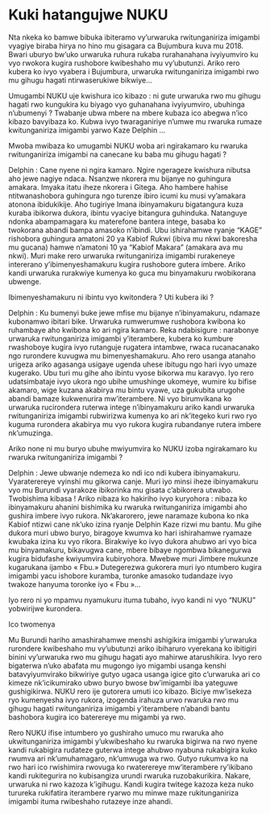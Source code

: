# Kuki hatangujwe NUKU

Nta nkeka ko bamwe bibuka ibiteramo vy’urwaruka rwitunganiriza imigambi vyagiye biraba hirya no hino mu gisagara ca Bujumbura kuva mu 2018. Bwari uburyo bw’uko urwaruka ruhura rukaba rurahanahana ivyiyumviro ku vyo rwokora kugira rushobore kwibeshaho mu vy’ubutunzi. Ariko rero kubera ko ivyo vyabera i Bujumbura, urwaruka rwitunganiriza imigambi rwo mu gihugu hagati ntirwaserukiwe bikwiye…

Umugambi NUKU uje kwishura ico kibazo : ni gute urwaruka rwo mu gihugu hagati rwo kungukira ku biyago vyo guhanahana ivyiyumviro, ubuhinga n’ubumenyi ? Twabanje ubwa mbere na mbere kubaza ico abegwa n’ico kibazo bavyibaza ko. Kubwa ivyo twaraganiriye n’umwe mu rwaruka rumaze kwitunganiriza imigambi yarwo Kaze Delphin …

Mwoba mwibaza ko umugambi NUKU woba ari ngirakamaro ku rwaruka rwitunganiriza imigambi na canecane ku baba mu gihugu hagati ?

Delphin : Cane nyene ni ngira kamaro. Ngire ngerageze kwishura nibutsa aho jewe nagiye ndaca. Nsanzwe nkorera mu bijanye no guhingura amakara. Imyaka itatu iheze nkorera i Gitega. Aho hambere hahise ntitwanashobora guhingura ngo turenze ibiro icumi ku musi vy’amakara atonona ibidukikije. Aho tugiriye Imana ibinyamakuru bigatangura kuza kuraba ibikorwa dukora, ibintu vyaciye bitangura guhinduka. Natanguye ndonka abampamagara ku materefone bantera intege, basaba ko twokorana abandi bampa amasoko n’ibindi. Ubu ishirahamwe ryanje “KAGE” rishobora guhingura amatoni 20 ya Kabiof Rukwi (ibiva mu nkwi bakoresha mu gucana) hamwe n’amatoni 10 ya “Kabiof Makara” (amakara ava mu nkwi). Muri make rero urwaruka rwitunganiriza imigambi rurakeneye intererano y’ibimenyeshamakuru kugira rushobore gutera imbere. Ariko kandi urwaruka rurakwiye kumenya ko guca mu binyamakuru rwobikorana ubwenge.

Ibimenyeshamakuru ni ibintu vyo kwitondera ? Uti kubera iki ?

Delphin : Ku bumenyi buke jewe mfise mu bijanye n’ibinyamakuru, ndamaze kubonamwo ibitari bike. Urwaruka rumwerumwe rushobora kwibona ko ruhambaye aho kwibona ko ari ngira kamaro. Reka ndabisigure : narabonye urwaruka rwitunganiriza imigambi y’iterambere, kubera ko kumbure rwashoboye kugira ivyo rutanguje rugatera intambwe, rwaca rucanacanako ngo rurondere kuvugwa mu bimenyeshamakuru. Aho rero usanga atanaho urigeza ariko agasanga usigaye ugenda uhese ibitugu ngo hari ivyo umaze kugerako. Ubu turi mu gihe aho ibintu vyose bikorwa mu karavyo. Iyo rero udatsimbataje ivyo ukora ngo ubihe umushinge ukomeye, wumire ku bifise akamaro, wige kuzana akabirya mu bintu vyawe, uza gukubita urugohe abandi bamaze kukwenurira mw’iterambere. Ni vyo birumvikana ko urwaruka rucirondera ruterwa intege n’ibinyamakuru ariko kandi urwaruka rwitunganiriza imigambi rubwirizwa kumenya ko ari nk’itegeko kuri rwo ryo kuguma rurondera akabirya mu vyo rukora kugira rubandanye rutera imbere nk’umuzinga.

Ariko none ni mu buryo ubuhe mwiyumvira ko NUKU izoba ngirakamaro ku rwaruka rwitunganiriza imigambi ?

Delphin : Jewe ubwanje ndemeza ko ndi ico ndi kubera ibinyamakuru. Vyaraterereye vyinshi mu gikorwa canje. Muri iyo minsi iheze ibinyamakuru vyo mu Burundi vyarakoze ibikorinka mu gisata c’abikorera utwabo. Twobishima kibasa ! Ariko nibaza ko hakiriho ivyo kuryohora : nibaza ko ibinyamakuru ahanini bishimika ku rwaruka rwitunganiriza imigambi aho gushira imbere ivyo rukora. Nk’akarorero, jewe naramaze kubona ko nka Kabiof ntizwi cane nk’uko izina ryanje Delphin Kaze rizwi mu bantu. Mu gihe dukora muri ubwo buryo, biragoye kwumva ko hari ishirahamwe ryamaze kwubaka izina ku vyo rikora. Birakwiye ko ivyo dukora ahubwo ari vyo bica mu binyamakuru, bikavugwa cane, mbere bibaye ngombwa bikanegurwa kugira bidufashe kwiyumvira kubiryohora. Mwebwe muri Jimbere mukunze kugarukana ijambo « Fbu.» Dutegerezwa gukorera muri iyo ntumbero kugira imigambi yacu ishobore kuramba, turonke amasoko tudandaze ivyo twakoze hanyuma toronke iyo « Fbu »…

Iyo rero ni yo mpamvu nyamukuru ituma tubaho, ivyo kandi ni vyo “NUKU” yobwirijwe kurondera.

Ico twomenya 

Mu Burundi hariho amashirahamwe menshi ashigikira imigambi y’urwaruka rurondere kwibeshaho mu vy’ubutunzi ariko ibiharuro vyerekana ko ibitigiri binini vy’urwaruka rwo mu gihugu hagati ayo mahirwe atarushikira. Ivyo rero bigaterwa n’uko abafata mu mugongo iyo migambi usanga kenshi batavyiyumvirako bikwiriye gutyo ugaca usanga igice gito c’urwaruka ari co kimeze nk’icikumirako ubwo buryo bwose bw’imigambi iba yateguwe gushigikirwa. NUKU rero ije gutorera umuti ico kibazo. Biciye mw’isekeza ryo kumenyesha ivyo rukora, izogenda irahuza urwo rwaruka rwo mu gihugu hagati rwitunganiriza imigambi y’iterambere n’abandi bantu bashobora kugira ico baterereye mu migambi ya rwo. 

Rero NUKU ifise intumbero yo gushiraho umuco mu rwaruka aho ukwitunganiriza imigambi y’ukwibeshaho ku rwaruka bigirwa na rwo nyene kandi rukabigira rudateze guterwa intege ahubwo nyabuna rukabigira kuko rwumva ari nk’umuhamagaro, nk’umwuga wa rwo. Gutyo rukumva ko na rwo hari ico rwishimira rwovuga ko rwaterereye mw’iterambere ry’ikibano kandi rukitegurira no kubisangiza urundi rwaruka ruzobakurikira. Nakare, urwaruka ni rwo kazoza k’igihugu. Kandi kugira twitege kazoza keza nuko turureka rukifatira iterambere ryarwo mu minwe maze rukitunganiriza imigambi ituma rwibeshaho rutazeye inze ahandi.